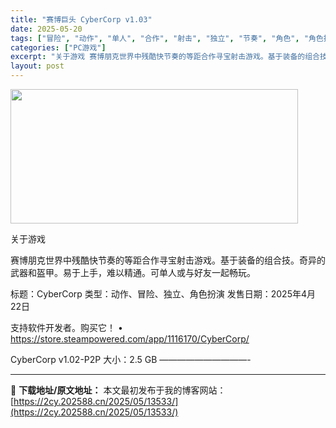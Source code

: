 ```yaml
---
title: "赛博巨头 CyberCorp v1.03"
date: 2025-05-20
tags: ["冒险", "动作", "单人", "合作", "射击", "独立", "节奏", "角色", "角色扮演", "赛博朋克"]
categories: ["PC游戏"]
excerpt: "关于游戏 赛博朋克世界中残酷快节奏的等距合作寻宝射击游戏。基于装备的组合技。奇异的武器和盔甲。易于上手，难以精通。可单人或与好友一起畅玩。 标题：Cyber​​Corp 类型：动作、冒险、独立、角色扮演 发售日期：2025年4月22日 支持软件开发者。购买它！ • https://store.ste&hellip;"
layout: post
---
```


<img src="https://2cy.202588.cn/wp-content/uploads/2025/05/2025052002161139.webp" alt="" width="460" height="215" class="aligncenter size-full wp-image-13534" />

关于游戏

赛博朋克世界中残酷快节奏的等距合作寻宝射击游戏。基于装备的组合技。奇异的武器和盔甲。易于上手，难以精通。可单人或与好友一起畅玩。

标题：Cyber​​Corp
类型：动作、冒险、独立、角色扮演
发售日期：2025年4月22日

支持软件开发者。购买它！
• https://store.steampowered.com/app/1116170/Cyber​​Corp/

Cyber​​Corp v1.02-P2P
大小：2.5 GB
——————————- 

---
📖 **下载地址/原文地址：** 本文最初发布于我的博客网站：[https://2cy.202588.cn/2025/05/13533/](https://2cy.202588.cn/2025/05/13533/)
